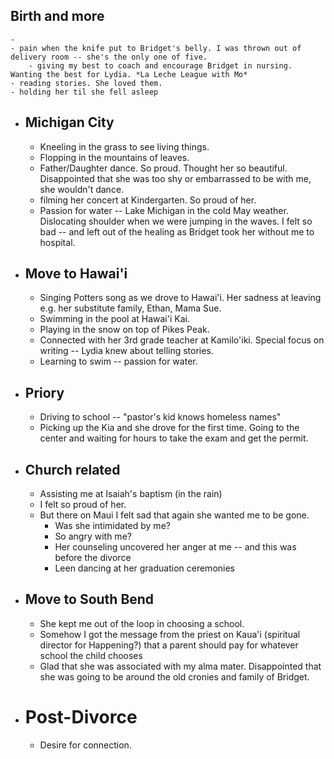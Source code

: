 ## Birth and more
	- 
	- pain when the knife put to Bridget's belly. I was thrown out of delivery room -- she's the only one of five.
		- giving my best to coach and encourage Bridget in nursing. Wanting the best for Lydia. *La Leche League with Mo*
	- reading stories. She loved them.
	- holding her til she fell asleep
- ## Michigan City
	- Kneeling in the grass to see living things.
	- Flopping in the mountains of leaves.
	- Father/Daughter dance. So proud. Thought her so beautiful. Disappointed that she was too shy or embarrassed to be with me, she wouldn't dance.
	- filming her concert at Kindergarten. So proud of her.
	- Passion for water -- Lake Michigan in the cold May weather. Dislocating shoulder when we were jumping in the waves. I felt so bad -- and left out of the healing as Bridget took her without me to hospital.
- ## Move to Hawai'i
	- Singing Potters song as we drove to Hawai'i. Her sadness at leaving e.g. her substitute family, Ethan, Mama Sue.
	- Swimming in the pool at Hawai'i Kai.
	- Playing in the snow on top of Pikes Peak.
	- Connected with her 3rd grade teacher at Kamilo'iki. Special focus on writing -- Lydia knew about telling stories.
	- Learning to swim -- passion for water.
- ## Priory
	- Driving to school -- "pastor's kid knows homeless names"
	- Picking up the Kia and she drove for the first time. Going to the center and waiting for hours to take the exam and get the permit.
- ## Church related
	- Assisting me at Isaiah's baptism (in the rain)
	- I felt so proud of her.
	- But there on Maui I felt sad that again she wanted me to be gone.
		- Was she intimidated by me?
		- So angry with me?
		- Her counseling uncovered her anger at me -- and this was before the divorce
		- Leen dancing at her graduation ceremonies
- ## Move to South Bend
	- She kept me out of the loop in choosing a school.
	- Somehow I got the message from the priest on Kaua'i (spiritual director for Happening?) that a parent should pay for whatever school the child chooses
	- Glad that she was associated with my alma mater. Disappointed that she was going to be around the old cronies and family of Bridget.
- # Post-Divorce
	- Desire for connection.
